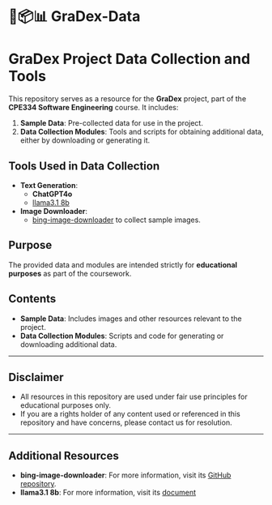 # 🥦📦📊 GraDex-Data

# GraDex Project Data Collection and Tools

This repository serves as a resource for the **GraDex** project, part of the **CPE334 Software Engineering** course. It includes:  
1. **Sample Data**: Pre-collected data for use in the project.  
2. **Data Collection Modules**: Tools and scripts for obtaining additional data, either by downloading or generating it.

## Tools Used in Data Collection

- **Text Generation**:
  - **ChatGPT4o**
  - [llama3.1 8b](https://ai.meta.com/blog/meta-llama-3-1/)
- **Image Downloader**:
  -  [bing-image-downloader](https://github.com/bes-dev/bing-image-downloader) to collect sample images.  

## Purpose

The provided data and modules are intended strictly for **educational purposes** as part of the coursework.

## Contents

- **Sample Data**: Includes images and other resources relevant to the project.  
- **Data Collection Modules**: Scripts and code for generating or downloading additional data.

---

## Disclaimer

- All resources in this repository are used under fair use principles for educational purposes only.  
- If you are a rights holder of any content used or referenced in this repository and have concerns, please contact us for resolution.  

---

## Additional Resources

- **bing-image-downloader**: For more information, visit its [GitHub repository](https://github.com/bes-dev/bing-image-downloader).  
- **llama3.1 8b**: For more information, visit its [document](https://ai.meta.com/blog/meta-llama-3-1/)
